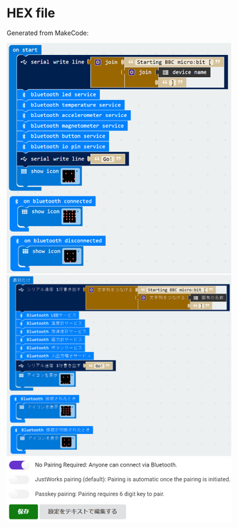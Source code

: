 # HEX file

Generated from MakeCode:

<img alt="makecode_EN" src="https://github.com/memakura/s2microbit-ble/blob/master/00microbit/makecode_EN.png" width=700>

<img alt="makecode_JA" src="https://github.com/memakura/s2microbit-ble/blob/master/00microbit/makecode_JA.png" width=800>

<img alt="pairing_setting" src="https://github.com/memakura/s2microbit-ble/blob/master/00microbit/pairing_setting.png" width=700>